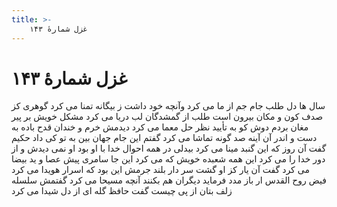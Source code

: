 ```yaml
---
title: >-
    غزل شمارهٔ ۱۴۳
---
```

# غزل شمارهٔ ۱۴۳

سال ها دل طلب جام جم از ما می کرد
وآنچه خود داشت ز بیگانه تمنا می کرد
گوهری کز صدف کون و مکان بیرون است
طلب از گمشدگان لب دریا می کرد
مشکل خویش بر پیر مغان بردم دوش
کو به تأیید نظر حل معما می کرد
دیدمش خرم و خندان قدح باده به دست
و اندر آن آینه صد گونه تماشا می کرد
گفتم این جام جهان بین به تو کی داد حکیم
گفت آن روز که این گنبد مینا می کرد
بیدلی در همه احوال خدا با او بود
او نمی دیدش و از دور خدا را می کرد
این همه شعبده خویش که می کرد این جا
سامری پیش عصا و ید بیضا می کرد
گفت آن یار کز او گشت سر دار بلند
جرمش این بود که اسرار هویدا می کرد
فیض روح القدس ار باز مدد فرماید
دیگران هم بکنند آنچه مسیحا می کرد
گفتمش سلسله زلف بتان از پی چیست
گفت حافظ گله ای از دل شیدا می کرد
